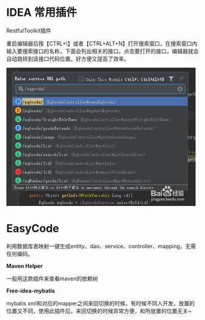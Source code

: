 # IDEA 常用插件

RestfulToolkit插件

重启编辑器后按【CTRL\+\\】或者【CTRL\+ALT\+N】打开搜索窗口，在搜索窗口内输入要搜索接口的名称，下面会列出相关的接口。点击要打开的接口，编辑器就会自动跳转到该接口代码位置。好方便又提高了效率。

![a1713ef55795ab453b93e618792de9bd.jfif](image/a1713ef55795ab453b93e618792de9bd.jfif)

# **EasyCode**

利用数据库表映射一键生成entity、dao、service、controller、mapping，无需任何编码。

**Maven Helper**

一般用这款插件来查看maven的依赖树

**Free\-idea\-mybatis**

mybatis xml和对应的mapper之间来回切换的时候，有时候不同人开发，放置的位置又不同，使用此插件后，来回切换的时候异常方便，和所放置的位置无关~
